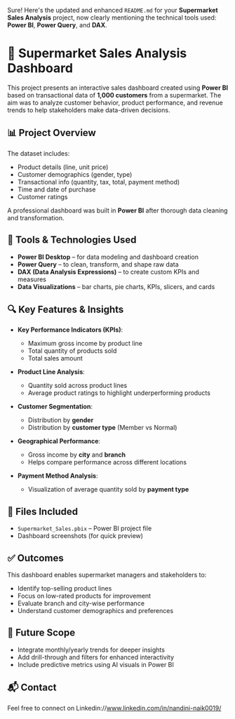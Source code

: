 Sure! Here's the updated and enhanced `README.md` for your **Supermarket Sales Analysis** project, now clearly mentioning the technical tools used: **Power BI**, **Power Query**, and **DAX**.

# 🛒 Supermarket Sales Analysis Dashboard

This project presents an interactive sales dashboard created using **Power BI** based on transactional data of **1,000 customers** from a supermarket. The aim was to analyze customer behavior, product performance, and revenue trends to help stakeholders make data-driven decisions.

## 📊 Project Overview

The dataset includes:
- Product details (line, unit price)
- Customer demographics (gender, type)
- Transactional info (quantity, tax, total, payment method)
- Time and date of purchase
- Customer ratings

A professional dashboard was built in **Power BI** after thorough data cleaning and transformation.

## 🧰 Tools & Technologies Used

- **Power BI Desktop** – for data modeling and dashboard creation  
- **Power Query** – to clean, transform, and shape raw data  
- **DAX (Data Analysis Expressions)** – to create custom KPIs and measures  
- **Data Visualizations** – bar charts, pie charts, KPIs, slicers, and cards

## 🔍 Key Features & Insights

- **Key Performance Indicators (KPIs)**:
  - Maximum gross income by product line
  - Total quantity of products sold
  - Total sales amount

- **Product Line Analysis**:
  - Quantity sold across product lines
  - Average product ratings to highlight underperforming products

- **Customer Segmentation**:
  - Distribution by **gender**
  - Distribution by **customer type** (Member vs Normal)

- **Geographical Performance**:
  - Gross income by **city** and **branch**
  - Helps compare performance across different locations

- **Payment Method Analysis**:
  - Visualization of average quantity sold by **payment type**

## 📁 Files Included

- `Supermarket_Sales.pbix` – Power BI project file  
- Dashboard screenshots (for quick preview)


## ✅ Outcomes

This dashboard enables supermarket managers and stakeholders to:
- Identify top-selling product lines
- Focus on low-rated products for improvement
- Evaluate branch and city-wise performance
- Understand customer demographics and preferences

## 🚀 Future Scope

- Integrate monthly/yearly trends for deeper insights
- Add drill-through and filters for enhanced interactivity
- Include predictive metrics using AI visuals in Power BI

## 📬 Contact

Feel free to connect on Linkedin://www.linkedin.com/in/nandini-naik0019/
